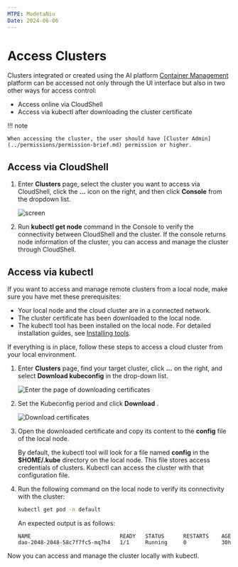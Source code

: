 ```yaml
---
MTPE: ModetaNiu
Date: 2024-06-06
---
```


# Access Clusters

Clusters integrated or created using the AI platform [Container Management](../../intro/index.md) platform can be accessed not only through the UI interface but also in two other ways for access control:

- Access online via CloudShell
- Access via kubectl after downloading the cluster certificate

!!! note
  
    When accessing the cluster, the user should have [Cluster Admin](../permissions/permission-brief.md) permission or higher.

## Access via CloudShell

1. Enter __Clusters__ page, select the cluster you want to access via CloudShell, click the __...__ icon on the right, and then click __Console__ from the dropdown list.

    ![screen](https://docs.daocloud.io/daocloud-docs-images/docs/en/docs/kpanda/images/cluster-access01.png)

2. Run __kubectl get node__ command in the Console to verify the connectivity between CloudShell and the cluster. If the console returns node information of the cluster, you can access and manage the cluster through CloudShell.

    <!--![screen](https://docs.daocloud.io/daocloud-docs-images/docs/en/docs/kpanda/images/cluster-access01.png)-->

## Access via kubectl

If you want to access and manage remote clusters from a local node, make sure you have met these prerequisites:

- Your local node and the cloud cluster are in a connected network.
- The cluster certificate has been downloaded to the local node.
- The kubectl tool has been installed on the local node. For detailed installation guides, see [Installing tools](https://kubernetes.io/docs/tasks/tools/).

If everything is in place, follow these steps to access a cloud cluster from your local environment.

1. Enter __Clusters__ page, find your target cluster, click __...__ on the right, and select __Download kubeconfig__ in the drop-down list.

    ![Enter the page of downloading certificates](https://docs.daocloud.io/daocloud-docs-images/docs/en/docs/kpanda/images/cluster-access02.png)

2. Set the Kubeconfig period and click __Download__ .

    ![Download certificates](../../images/access-download-cert.png)

3. Open the downloaded certificate and copy its content to the __config__ file of the local node.

    By default, the kubectl tool will look for a file named __config__ in the __$HOME/.kube__ directory on the local node. This file stores access credentials of clusters. Kubectl can access the cluster with that configuration file.

4. Run the following command on the local node to verify its connectivity with the cluster:

    ```sh
    kubectl get pod -n default
    ```

    An expected output is as follows:

    ```none
    NAME                            READY   STATUS      RESTARTS    AGE
    dao-2048-2048-58c7f7fc5-mq7h4   1/1     Running     0           30h
    ```

Now you can access and manage the cluster locally with kubectl.
